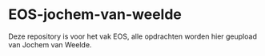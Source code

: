 # EOS-jochem-van-weelde
Deze repository is voor het vak EOS, alle opdrachten worden hier geupload van Jochem van Weelde.
